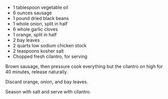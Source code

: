 * 1 tablespoon vegetable oil
* 6 ounces sausage
* 1 pound dried black beans
* 1 whole onion, split in half
* 6 whole garlic cloves
* 1 orange, split in half
* 2 bay leaves
* 2 quarts low sodium chicken stock
* 2 teaspoons kosher salt
* Chopped fresh cilantro, for serving

Brown sausage, then pressure cook everything but the cilantro on high for 40 minutes, release naturally.

Discard orange, onion, and bay leaves.

Season with salt and serve with cilantro.
